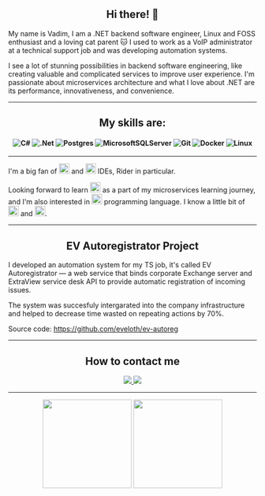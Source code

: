 <h2 align="center">Hi there! 👋</h2>

My name is Vadim, I am a .NET backend software engineer, Linux and FOSS enthusiast and a loving cat parent :cat: 
I used to work as a VoIP administrator at a technical support job and was developing automation systems. 

I see a lot of stunning possibilities in backend software engineering, like creating valuable and complicated services to improve user experience. I'm 
passionate about microservices architecture and what I love about .NET are its performance, innovativeness, and convenience.

<hr>

<h2 align="center">My skills are:</h2>

<h4 align="center">

![C#](https://img.shields.io/badge/c%23-%23239120.svg?style=for-the-badge&logo=c-sharp&logoColor=white)
![.Net](https://img.shields.io/badge/.NET-5C2D91?style=for-the-badge&logo=.net&logoColor=white)
![Postgres](https://img.shields.io/badge/postgres-%23316192.svg?style=for-the-badge&logo=postgresql&logoColor=white)
![MicrosoftSQLServer](https://img.shields.io/badge/Microsoft%20SQL%20Sever-CC2927?style=for-the-badge&logo=microsoft%20sql%20server&logoColor=white)
![Git](https://img.shields.io/badge/git-%23F05033.svg?style=for-the-badge&logo=git&logoColor=white)
![Docker](https://img.shields.io/badge/docker-%230db7ed.svg?style=for-the-badge&logo=docker&logoColor=white)
![Linux](https://img.shields.io/badge/Linux-FCC624?style=for-the-badge&logo=linux&logoColor=black)

</h4>

<hr>

I'm a big fan of <a href="https://www.vim.org/" title="Vim"><img src="https://github.com/get-icon/geticon/raw/master/icons/vim.svg" alt="Vim" width="21px" height="21px"></a> and <a href="https://www.jetbrains.com/" title="JetBrains"><img src="https://github.com/get-icon/geticon/raw/master/icons/jetbrains.svg" alt="JetBrains" width="21px" height="21px"></a> IDEs, Rider in particular. 

Looking forward to learn <a href="https://www.rabbitmq.com/" title="RabbitMQ"><img src="https://github.com/get-icon/geticon/raw/master/icons/rabbitmq.svg" alt="RabbitMQ" width="21px" height="21px"></a> as a part of my microservices learning journey, and I'm also interested in <a href="https://www.haskell.org/" title="Haskell"><img src="https://github.com/get-icon/geticon/raw/master/icons/haskell-icon.svg" alt="Haskell" width="21px" height="21px"></a> programming language. I know a little bit of <a href="https://www.w3.org/TR/html5/" title="HTML5"><img src="https://github.com/get-icon/geticon/raw/master/icons/html-5.svg" alt="HTML5" width="21px" height="21px"></a> and <a href="https://www.w3.org/TR/CSS/" title="CSS3"><img src="https://github.com/get-icon/geticon/raw/master/icons/css-3.svg" alt="CSS3" width="21px" height="21px"></a>.

<hr>

<h2 align="center">EV Autoregistrator Project</h2>

I developed an automation system for my TS job, it's called EV Autoregistrator — а web service that binds corporate Exchange server and ExtraView service desk API to provide automatic registration of incoming issues.

The system was succesfuly intergarated into the company infrastructure and helped to decrease time wasted on repeating actions by 70%.

Source code: https://github.com/eveloth/ev-autoreg

<hr>

<h2 align="center">How to contact me</h2>

<p align="center">
<a href="https://t.me/moskvorecky">
<img src="https://img.shields.io/badge/Telegram-2CA5E0?style=for-the-badge&logo=telegram&logoColor=white"></img>
</a>
<a href="https://www.linkedin.com/in/vadim-stepanov-930606232/">
<img src="https://img.shields.io/badge/linkedin-%230077B5.svg?style=for-the-badge&logo=linkedin&logoColor=white"></img>
</a>
</p>

<hr>

<p align="center">
  <img height="180em" src="https://github-readme-streak-stats.herokuapp.com/?user=eveloth&theme=dark&line_height=0"></img>
  <img height="180em" src="https://github-readme-stats.vercel.app/api/top-langs/?username=eveloth&layout=compact&theme=dark&langs_count=6"></img>
</p>

<!--
**eveloth/eveloth** is a ✨ _special_ ✨ repository because its `README.md` (this file) appears on your GitHub profile.

Here are some ideas to get you started:

- 🔭 I’m currently working on ...
- 🌱 I’m currently learning ...
- 👯 I’m looking to collaborate on ...
- 🤔 I’m looking for help with ...
- 💬 Ask me about ...
- 📫 How to reach me: ...
- 😄 Pronouns: ...
- ⚡ Fun fact: ...
-->

